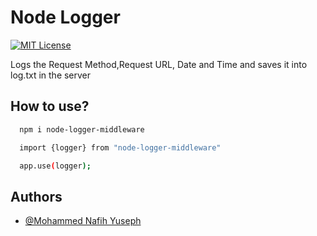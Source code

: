
# Node Logger


[![MIT License](https://img.shields.io/badge/License-MIT-green.svg)](https://choosealicense.com/licenses/mit/)


Logs the Request Method,Request URL, Date and Time and saves it into log.txt in the server 




## How to use?


```bash
  npm i node-logger-middleware
```

```bash
  import {logger} from "node-logger-middleware"

  app.use(logger);
```



## Authors

- [@Mohammed Nafih Yuseph](https://www.github.com/nafihpp)

